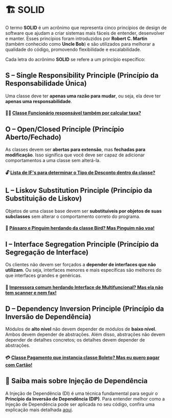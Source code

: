 # 🏗️ **SOLID**

O termo **SOLID** é um acrônimo que representa cinco princípios de design de software que ajudam a criar sistemas mais fáceis de entender, desenvolver e manter. Esses princípios foram introduzidos por **Robert C. Martin** (também conhecido como **Uncle Bob**) e são utilizados para melhorar a qualidade do código, promovendo flexibilidade e escalabilidade.

Cada letra do acrônimo **SOLID** se refere a um princípio específico:

##  S – **Single Responsibility Principle** (Princípio da Responsabilidade Única)
Uma classe deve ter **apenas uma razão para mudar**, ou seja, ela deve ter **apenas uma responsabilidade**.

#### 👨‍💻 [Classe Funcionário responsável também por calcular taxa?](./src/br/com/crv/solid/srp/README.md)

## O – **Open/Closed Principle** (Princípio Aberto/Fechado)
As classes devem ser **abertas para extensão**, mas **fechadas para modificação**. Isso significa que você deve ser capaz de adicionar comportamentos a uma classe sem alterá-la.

#### 🔓 [Lista de IF's para determinar o Tipo de Desconto dentro da classe?](./src/br/com/crv/solid/ocp/README.md)

## L – **Liskov Substitution Principle** (Princípio da Substituição de Liskov)
Objetos de uma classe base devem ser **substituíveis por objetos de suas subclasses** sem alterar o comportamento correto do programa.

#### 🦅 [Pássaro e Pinguim herdando da classe Bird? Mas Pinguim não voa!](./src/br/com/crv/solid/lsp/README.md)

## I – **Interface Segregation Principle** (Princípio da Segregação de Interface)
Os clientes não devem ser forçados a **depender de interfaces que não utilizam**. Ou seja, interfaces menores e mais específicas são melhores do que interfaces grandes e genéricas.

#### 📠 [Impressora comum herdando Interface de Multifuncional? Mas ela não tem scanner e nem fax!](./src/br/com/crv/solid/isp/README.md)

## D – **Dependency Inversion Principle** (Princípio da Inversão de Dependência)
Módulos de **alto nível** não devem depender de módulos de **baixo nível**. Ambos devem depender de abstrações. Além disso, abstrações não devem depender de detalhes concretos; os detalhes devem depender de abstrações.

#### 💳 [Classe Pagamento que instancia classe Boleto? Mas eu quero pagar com Cartão!](./src/br/com/crv/solid/dip/README.md)

## 🔗 Saiba mais sobre Injeção de Dependência

A Injeção de Dependência (DI) é uma técnica fundamental para seguir o **Princípio da Inversão de Dependência (DIP)**. 
Para entender melhor como a Injeção de Dependência pode ser aplicada no seu código, confira uma explicação mais 
detalhada [aqui](./src/br/com/crv/solid/di/README.md).
